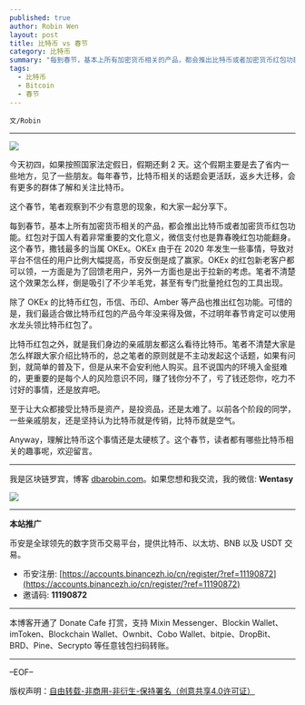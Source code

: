 ```yaml
---
published: true
author: Robin Wen
layout: post
title: 比特币 vs 春节
category: 比特币
summary: "每到春节，基本上所有加密货币相关的产品，都会推出比特币或者加密货币红包功能。红包对于国人有着非常重要的文化意义，微信支付也是靠春晚红包功能翻身。这个春节，啥钱最多的当属 OKEx。OKEx 由于在 2020 年发生一些事情，导致对平台不信任的用户比例大幅提高，币安反倒是成了赢家。OKEx 的红包新老客户都可以领，一方面是为了回馈老用户，另外一方面也是出于拉新的考虑。笔者不清楚这个效果怎么样，倒是吸引了不少羊毛党，甚至有专门批量抢红包的工具出现。Anyway，理解比特币这个事情还是太硬核了。"
tags:
  - 比特币
  - Bitcoin
  - 春节
---
```


`文/Robin`

***

![](https://cdn.dbarobin.com/lrurn1v.png)

今天初四，如果按照国家法定假日，假期还剩 2 天。这个假期主要是去了省内一些地方，见了一些朋友。每年春节，比特币相关的话题会更活跃，返乡大迁移，会有更多的群体了解和关注比特币。

这个春节，笔者观察到不少有意思的现象，和大家一起分享下。

每到春节，基本上所有加密货币相关的产品，都会推出比特币或者加密货币红包功能。红包对于国人有着非常重要的文化意义，微信支付也是靠春晚红包功能翻身。这个春节，撒钱最多的当属 OKEx。OKEx 由于在 2020 年发生一些事情，导致对平台不信任的用户比例大幅提高，币安反倒是成了赢家。OKEx 的红包新老客户都可以领，一方面是为了回馈老用户，另外一方面也是出于拉新的考虑。笔者不清楚这个效果怎么样，倒是吸引了不少羊毛党，甚至有专门批量抢红包的工具出现。

除了 OKEx 的比特币红包，币信、币印、Amber 等产品也推出红包功能。可惜的是，我们最适合做比特币红包的产品今年没来得及做，不过明年春节肯定可以使用水龙头领比特币红包了。

比特币红包之外，就是我们身边的亲戚朋友都这么看待比特币。笔者不清楚大家是怎么样跟大家介绍比特币的，总之笔者的原则就是不主动发起这个话题，如果有问到，就简单的普及下，但是从来不会安利他人购买。且不说国内的环境入金挺难的，更重要的是每个人的风险意识不同，赚了钱你分不了，亏了钱还怨你，吃力不讨好的事情，还是放弃吧。

至于让大众都接受比特币是资产，是投资品，还是太难了。以前各个阶段的同学，一些亲戚朋友，还是坚持认为比特币就是传销，比特币就是空气。

Anyway，理解比特币这个事情还是太硬核了。这个春节，读者都有哪些比特币相关的趣事呢，欢迎留言。

***

我是区块链罗宾，博客 [dbarobin.com](https://dbarobin.com/)。如果您想和我交流，我的微信: **Wentasy**

![](https://cdn.dbarobin.com/v4yywe2.png)

***

**本站推广**

币安是全球领先的数字货币交易平台，提供比特币、以太坊、BNB 以及 USDT 交易。

* 币安注册: [https://accounts.binancezh.io/cn/register/?ref=11190872](https://accounts.binancezh.io/cn/register/?ref=11190872)
* 邀请码: **11190872**

***

本博客开通了 Donate Cafe 打赏，支持 Mixin Messenger、Blockin Wallet、imToken、Blockchain Wallet、Ownbit、Cobo Wallet、bitpie、DropBit、BRD、Pine、Secrypto 等任意钱包扫码转账。

<center>
    <div class="--donate-button"
         data-button-id="f8b9df0d-af9a-460d-8258-d3f435445075"
    ></div>
</center>

***

–EOF–

版权声明：[自由转载-非商用-非衍生-保持署名（创意共享4.0许可证）](http://creativecommons.org/licenses/by-nc-nd/4.0/deed.zh)